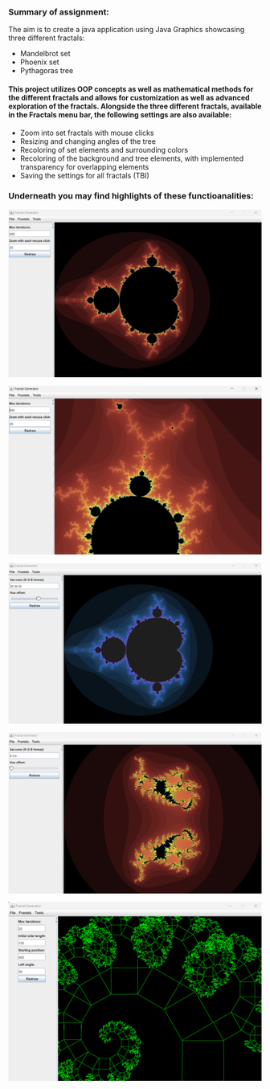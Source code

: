 ### Summary of assignment:
The aim is to create a java application using Java Graphics showcasing three different fractals: 
- Mandelbrot set
- Phoenix set
- Pythagoras tree
#### This project utilizes OOP concepts as well as mathematical methods for the different fractals and allows for customization as well as advanced exploration of the fractals. Alongside the three different fractals, available in the Fractals menu bar, the following settings are also available:
- Zoom into set fractals with mouse clicks
- Resizing and changing angles of the tree
- Recoloring of set elements and surrounding colors
- Recoloring of the background and tree elements, with implemented transparency for overlapping elements
- Saving the settings for all fractals (TBI)
### Underneath you may find highlights of these functioanalities:

![alt text](https://github.com/l-fungus-l/highlight-pics/blob/main/fractal/mandelbrot1.png)

![alt text](https://github.com/l-fungus-l/highlight-pics/blob/main/fractal/mandelbrot2.png)

![alt text](https://github.com/l-fungus-l/highlight-pics/blob/main/fractal/mandlebrot3.png)

![alt text](https://github.com/l-fungus-l/highlight-pics/blob/main/fractal/phoenix1.png)

![alt text](https://github.com/l-fungus-l/highlight-pics/blob/main/fractal/pythagoras1.png)
